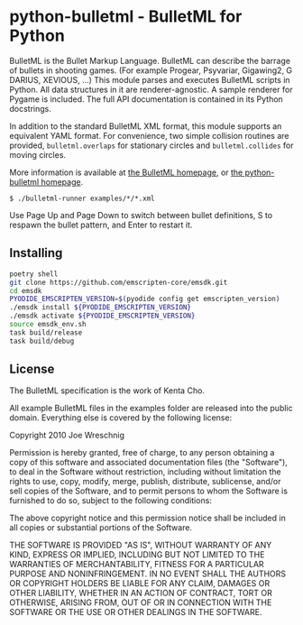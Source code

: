 # python-bulletml - BulletML for Python

BulletML is the Bullet Markup Language. BulletML can describe the
barrage of bullets in shooting games. (For example Progear, Psyvariar,
Gigawing2, G DARIUS, XEVIOUS, ...) This module parses and executes
BulletML scripts in Python. All data structures in it are
renderer-agnostic. A sample renderer for Pygame is included. The full
API documentation is contained in its Python docstrings.

In addition to the standard BulletML XML format, this module supports
an equivalent YAML format. For convenience, two simple collision
routines are provided, `bulletml.overlaps` for stationary circles and
`bulletml.collides` for moving circles.

More information is available at
[the BulletML homepage](http://www.asahi-net.or.jp/~cs8k-cyu/bulletml/index_e.html),
or
[the python-bulletml homepage](https://yukkurigames.com/python-bulletml/).

    $ ./bulletml-runner examples/*/*.xml

Use Page Up and Page Down to switch between bullet definitions, S to
respawn the bullet pattern, and Enter to restart it.


## Installing

```sh
poetry shell
git clone https://github.com/emscripten-core/emsdk.git
cd emsdk
PYODIDE_EMSCRIPTEN_VERSION=$(pyodide config get emscripten_version)
./emsdk install ${PYODIDE_EMSCRIPTEN_VERSION}
./emsdk activate ${PYODIDE_EMSCRIPTEN_VERSION}
source emsdk_env.sh
task build/release
task build/debug
```


## License

The BulletML specification is the work of Kenta Cho.

All example BulletML files in the examples folder are released into
the public domain. Everything else is covered by the following
license:

Copyright 2010 Joe Wreschnig

Permission is hereby granted, free of charge, to any person obtaining a copy
of this software and associated documentation files (the "Software"), to deal
in the Software without restriction, including without limitation the rights
to use, copy, modify, merge, publish, distribute, sublicense, and/or sell
copies of the Software, and to permit persons to whom the Software is
furnished to do so, subject to the following conditions:

The above copyright notice and this permission notice shall be included in
all copies or substantial portions of the Software.

THE SOFTWARE IS PROVIDED "AS IS", WITHOUT WARRANTY OF ANY KIND, EXPRESS OR
IMPLIED, INCLUDING BUT NOT LIMITED TO THE WARRANTIES OF MERCHANTABILITY,
FITNESS FOR A PARTICULAR PURPOSE AND NONINFRINGEMENT. IN NO EVENT SHALL THE
AUTHORS OR COPYRIGHT HOLDERS BE LIABLE FOR ANY CLAIM, DAMAGES OR OTHER
LIABILITY, WHETHER IN AN ACTION OF CONTRACT, TORT OR OTHERWISE, ARISING FROM,
OUT OF OR IN CONNECTION WITH THE SOFTWARE OR THE USE OR OTHER DEALINGS IN
THE SOFTWARE.
